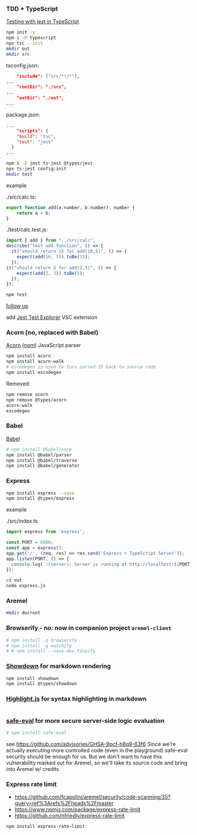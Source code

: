 ### TDD + TypeScript

[Testing with jest in TypeScript](https://itnext.io/testing-with-jest-in-typescript-cc1cd0095421)

```bash
npm init -y
npm i -D typescript
npx tsc --init
mkdir out
mkdir src
```

tsconfig.json:

```json
	"include": ["src/**/*"],
...
	"rootDir": "./src",
...
	"outDir": "./out",
...
```

package.json:

```json
...
	"scripts": {
    "build": "tsc",
    "test": "jest"
  }
...
```

```bash
npm i -D jest ts-jest @types/jest
npx ts-jest config:init
mkdir test
```

example

./src/calc.ts:

```js
export function add(a:number, b:number): number {
	return a + b;
}
```

./test/calc.test.js:

```js
import { add } from "../src/calc";
describe("test add function", () => {
  it("should return 15 for add(10,5)", () => {
    expect(add(10, 5)).toBe(15);
  });
it("should return 5 for add(2,3)", () => {
    expect(add(2, 3)).toBe(5);
  });
});
```

```bash
npm test
```

[follow up](https://itnext.io/debug-your-tests-in-typescript-with-visual-studio-code-911a4cada9cd)

add [Jest Test Explorer](https://marketplace.visualstudio.com/items?itemName=kavod-io.vscode-jest-test-adapter) VSC extension

### Acorn (no, replaced with Babel)

[Acorn](https://github.com/acornjs/acorn) ([npm](https://www.npmjs.com/package/acorn)) JavaScript parser

```bash
npm install acorn
npm install acorn-walk
# escodegen is used to turn parsed JS back to source code
npm install escodegen
```

Removed:

```bash
npm remove acorn
npm remove @types/acorn
acorn-walk
escodegen
```

### Babel

[Babel](https://babeljs.io)

```bash
# npm install @babel/core
npm install @babel/parser
npm install @babel/traverse
npm install @babel/generator
```

### Express

```bash
npm install express --save
npm install @types/express
```

example

./src/index.ts

```js
import express from 'express';

const PORT = 8000;
const app = express();
app.get('/', (req, res) => res.send('Express + TypeScript Server'));
app.listen(PORT, () => {
  console.log(`⚡️[server]: Server is running at http://localhost:${PORT}`);
});
```

```bash
cd out
node express.js
```

### Aremel

```bash
mkdir docroot
```

### Browserify - no: now in companion project `aremel-client`

```bash
# npm install -g browserify
# npm install -g watchify
# # npm install --save-dev tinyify
```

### [Showdown](https://www.npmjs.com/package/showdown) for markdown rendering

```bash
npm install showdown
npm install @types/showdown
```

### [Highlight.js](https://www.npmjs.com/package/highlight.js) for syntax highlighting in markdown

```bash

```

### [safe-eval](https://www.npmjs.com/package/safe-eval) for more secure server-side logic evaluation
```bash
# npm install safe-eval
```
see https://github.com/advisories/GHSA-9pcf-h8q9-63f6
Since we're actually executing more controlled code (even in the playground) safe-eval security should be enough for us. But we don't want to have this vulnerability marked out for Aremel, so we'll take its source code and bring into Aremel w/ credits

### Express rate limit

* https://github.com/fcapolini/aremel/security/code-scanning/35?query=ref%3Arefs%2Fheads%2Fmaster
* https://www.npmjs.com/package/express-rate-limit
* https://github.com/nfriedly/express-rate-limit

```bash
npm install express-rate-limit
```
